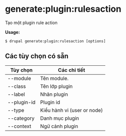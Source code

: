 # generate:plugin:rulesaction
Tạo một plugin rule action

**Usage:**
```
$ drupal generate:plugin:rulesaction [options] 
```

## Các tùy chọn có sẵn
Tùy chọn | Các chi tiết
-------|-------------
--module | Tên module.
--class | Tên lớp plugin
--label | Nhãn plugin
--plugin-id | Plugin id
--type | Kiểu hành vi (user or node)
--category | Danh mục plugin
--context | Ngữ cảnh plugin
